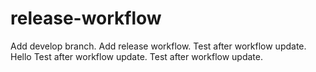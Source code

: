 # release-workflow

Add develop branch.
Add release workflow.
Test after workflow update.
Hello
Test after workflow update.
Test after workflow update.